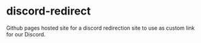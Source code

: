 # discord-redirect
Github pages hosted site for a discord redirection site to use as custom link for our Discord.
